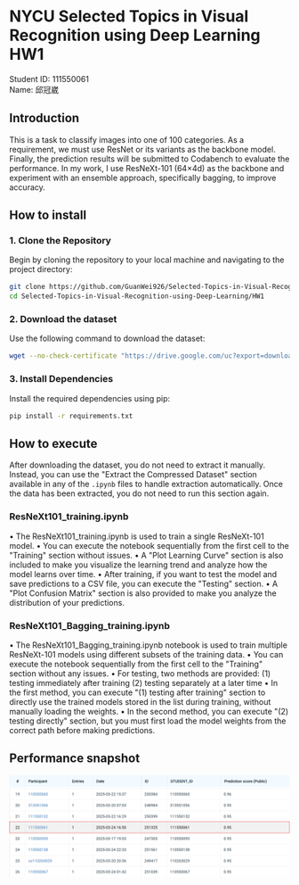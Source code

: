 # NYCU Selected Topics in Visual Recognition using Deep Learning HW1
Student ID: 111550061   
Name: 邱冠崴

## Introduction
This is a task to classify images into one of 100 categories. As a requirement, we must use ResNet or its variants as the backbone model. Finally, the prediction results will be submitted to Codabench to evaluate the performance.
In my work, I use ResNeXt-101 (64×4d) as the backbone and experiment with an ensemble approach, specifically bagging, to improve accuracy.

## How to install
### 1. Clone the Repository 
Begin by cloning the repository to your local machine and navigating to the project directory:  
```bash 
git clone https://github.com/GuanWei926/Selected-Topics-in-Visual-Recognition-using-Deep-Learning.git   
cd Selected-Topics-in-Visual-Recognition-using-Deep-Learning/HW1    
```

### 2. Download the dataset 
Use the following command to download the dataset:  
```bash 
wget --no-check-certificate "https://drive.google.com/uc?export=download&id=1fx4Z6xl5b6r4UFkBrn5l0oPEIagZxQ5u" -O hw1-data.tar.gz   
```

### 3. Install Dependencies  
Install the required dependencies using pip:    
```bash 
pip install -r requirements.txt 
```

## How to execute
After downloading the dataset, you do not need to extract it manually. Instead, you can use the "Extract the Compressed Dataset" section available in any of the ```.ipynb``` files to handle extraction automatically. Once the data has been extracted, you do not need to run this section again.
### ResNeXt101_training.ipynb
•   The ResNeXt101_training.ipynb is used to train a single ResNeXt-101 model.
•   You can execute the notebook sequentially from the first cell to the "Training" section without issues.
•   A "Plot Learning Curve" section is also included to make you visualize the learning trend and analyze how the model learns over time.
•   After training, if you want to test the model and save predictions to a CSV file, you can execute the "Testing" section.
•   A "Plot Confusion Matrix" section is also provided to make you analyze the distribution of your predictions.    
### ResNeXt101_Bagging_training.ipynb
•   The ResNeXt101_Bagging_training.ipynb notebook is used to train multiple ResNeXt-101 models using different subsets of the training data.
•   You can execute the notebook sequentially from the first cell to the "Training" section without any issues.
•   For testing, two methods are provided: (1) testing immediately after training (2) testing separately at a later time
•   In the first method, you can execute "(1) testing after training" section to directly use the trained models stored in the list during training, without manually loading the weights.
•   In the second method, you can execute "(2) testing directly" section, but you must first load the model weights from the correct path before making predictions.

## Performance snapshot
![alt text](image.png)
![alt text](image-1.png)